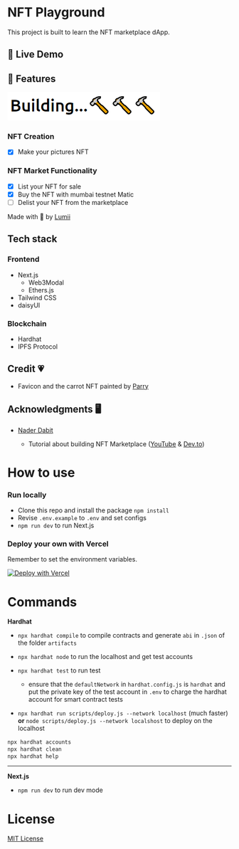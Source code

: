 # NFT Playground

This project is built to learn the NFT marketplace dApp.

<!-- This project is started with the intention to make everyone in the world have fun with NFT.

NFT Playground is the community-oriented NFT-based ecosystem where everyone can share thoughts and get free NFTs (costing gas fee). -->

## 🚀 Live Demo

<!-- TODO: Gif and Link -->

## 🧱 Features

![BUIDL](https://raw.githubusercontent.com/arealclimber/nft-playground/main/public/BUIDL.PNG)

### NFT Creation

-   [x] Make your pictures NFT

### NFT Market Functionality

-   [x] List your NFT for sale
-   [x] Buy the NFT with mumbai testnet Matic
-   [ ] Delist your NFT from the marketplace

Made with 💙 by [Lumii](https://twitter.com/arealclimber)

## Tech stack

### Frontend

-   Next.js
    -   Web3Modal
    -   Ethers.js
-   Tailwind CSS
-   daisyUI

### Blockchain

-   Hardhat
-   IPFS Protocol

<!-- ## Community😋

### Share to Earn

-   [ ] Send messages like Twitter and Get your articles to be NFT with a \***one-click**\* button.
-   [ ] As your messages help more people (getting more likes), you can earn the beautiful NFT created by collaborative artists.

### Welcome every creators!

-   [ ] Welcome any artists, writers, or people who're passionate about the world or the environment to share the love here!

## NFT Create & Sell🎉

#### Make your memory NFTs

-   [x] Drag and drop your pictures and have them be NFTs.
-   [ ] Show off your one-of-a-kind precise NFTs on our platform or any other social media.
-   [ ] Give your NFT to your friends as convenient as you want

#### NFT Marketplace

-   [x] You can sell or trade your \***fresh**\* NFT here

## NFT Fractions🎈

#### Add liquidity to your valuable NFTs

-   [ ] Fractionalized your NFTs

-   [ ] Lend or borrow with NFTs

## More Friendly Designs🧶

#### Wallet integrations, fiat-to-crypto bridges, and more

-   [ ] Make the Crypto world more available to the world -->

## Credit 💗

-   Favicon and the carrot NFT painted by [Parry](https://www.instagram.com/parryfromfantasytostart/)

## Acknowledgments 🖥

-   [Nader Dabit](https://twitter.com/dabit3)

    -   Tutorial about building NFT Marketplace ([YouTube](https://www.youtube.com/watch?v=GKJBEEXUha0) & [Dev.to](https://dev.to/edge-and-node/building-scalable-full-stack-apps-on-ethereum-with-polygon-2cfb))

# How to use

### Run locally

-   Clone this repo and install the package `npm install`
-   Revise `.env.example` to `.env` and set configs
-   `npm run dev` to run Next.js

### Deploy your own with Vercel

Remember to set the environment variables.

[![Deploy with Vercel](https://vercel.com/button)](https://vercel.com/new/clone?repository-url=https%3A%2F%2Fgithub.com%2Farealclimber%2Fnft-playground)

# Commands

**Hardhat**

-   `npx hardhat compile` to compile contracts and generate `abi` in `.json` of the folder `artifacts`

-   `npx hardhat node` to run the localhost and get test accounts

-   `npx hardhat test` to run test

    -   ensure that the `defaultNetwork` in `hardhat.config.js` is `hardhat` and put the private key of the test account in `.env` to charge the hardhat account for smart contract tests

-   `npx hardhat run scripts/deploy.js --network localhost` (much faster) **or** `node scripts/deploy.js --network localshost` to deploy on the localhost

```shell
npx hardhat accounts
npx hardhat clean
npx hardhat help
```

---

**Next.js**

-   `npm run dev` to run dev mode

# License

[MIT License](https://github.com/arealclimber/nft-playground/blob/main/LICENSE)
